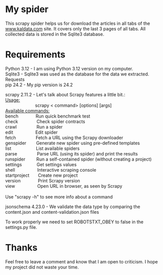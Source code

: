# My spider
 This scrapy spider helps us for download the articles in all tabs of the www.kaldata.com
 site. It covers only the last 3 pages of all tabs. All collected data is stored
 in the Sqlite3 database.

# Requirements
 Python 3.12 - I am using Python 3.12 version on my computer.<br />
 Sqlite3 - Sqlite3 was used as the database for the data we extracted.<br />
 Requests<br />
 pip 24.2 - My pip version is 24.2<br />
 
 scrapy 2.11.2 - Let's talk about Scrapy features a little bit.:<br />
<ins>Usage:</ins><br />
 &nbsp; &nbsp; &nbsp; &nbsp; &nbsp; &nbsp; &nbsp; &nbsp; &nbsp; &nbsp;  &nbsp; &nbsp; scrapy < command> [options] [args]<br />
<ins>Available commands:</ins><br />
 bench&nbsp; &nbsp; &nbsp; &nbsp; &nbsp; &nbsp; &nbsp; Run quick benchmark test<br />
 check&nbsp; &nbsp; &nbsp; &nbsp; &nbsp; &nbsp; &nbsp; &nbsp;Check spider contracts<br />
 crawl&nbsp; &nbsp; &nbsp; &nbsp; &nbsp; &nbsp; &nbsp; &nbsp; Run a spider<br />
 edit&nbsp; &nbsp; &nbsp; &nbsp; &nbsp; &nbsp; &nbsp; &nbsp; &nbsp; Edit spider<br />
 fetch&nbsp; &nbsp; &nbsp; &nbsp; &nbsp; &nbsp; &nbsp; &nbsp; Fetch a URL using the Scrapy downloader<br />
 genspider&nbsp; &nbsp; &nbsp; &nbsp; Generate new spider using pre-defined templates<br />
 list&nbsp; &nbsp; &nbsp; &nbsp; &nbsp; &nbsp; &nbsp; &nbsp; &nbsp; &nbsp; List available spiders<br />
 parse&nbsp; &nbsp; &nbsp; &nbsp; &nbsp; &nbsp; &nbsp; &nbsp; Parse URL (using its spider) and print the results<br />
 runspider&nbsp; &nbsp; &nbsp; &nbsp; &nbsp;Run a self-contained spider (without creating a project)<br />
 settings&nbsp; &nbsp; &nbsp; &nbsp; &nbsp; &nbsp; Get settings values<br />
 shell&nbsp; &nbsp; &nbsp; &nbsp; &nbsp; &nbsp; &nbsp; &nbsp; &nbsp; Interactive scraping console<br />
 startproject&nbsp; &nbsp; &nbsp; &nbsp;Create new project<br />
 version&nbsp; &nbsp; &nbsp; &nbsp; &nbsp; &nbsp; &nbsp; Print Scrapy version<br />
 view&nbsp; &nbsp; &nbsp; &nbsp; &nbsp; &nbsp; &nbsp; &nbsp; &nbsp; Open URL in browser, as seen by Scrapy<br />
<br />
 Use "scrapy <command> -h" to see more info about a command

 jsonschema 4.23.0 - We validate the data type by comparing the content.json and content-validation.json files<br />

 To work properly we need to set ROBOTSTXT_OBEY to false in the settings.py file.

# Thanks
 Feel free to leave a comment and know that I am open to criticism. I hope my project did not waste your time.
